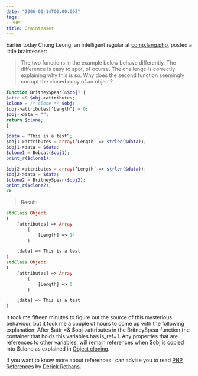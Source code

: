 ```yaml
---
date: "2006-01-14T00:00:00Z"
tags:
- PHP
title: Brainteaser
---
```

Earlier today Chung Leong, an intelligent regular at [comp.lang.php](news://comp.lang.php), posted a little brainteaser:

> The two functions in the example below behave differently. The difference is easy to spot, of ocurse. The challenge is correctly explaining why this is so. Why does the second function seemingly corrupt the cloned copy of an object? 
 
```php
function BritneySpear(&$obj) {
$attr =& $obj->attributes;
$clone = /* clone */ $obj;
$obj->attributes[‘Length’] = 0;
$obj->data = “”;
return $clone;
}

$data = “This is a test”;
$obj1->attributes = array(‘Length’ => strlen($data));
$obj1->data = $data;
$clone1 = Bobcat($obj1);
print_r($clone1);

$obj2->attributes = array(‘Length’ => strlen($data));
$obj2->data = $data;
$clone2 = BritneySpear($obj2);
print_r($clone2);
?>
```
> 
>Result:
```php
stdClass Object
(
    [attributes] => Array
        (
            [Length] => 14
        )

    [data] => This is a test
)
stdClass Object
(
    [attributes] => Array
        (
            [Length] => 0
        )

    [data] => This is a test
)
```

It took me fifteen minutes to figure out the source of this mysterious behaviour, but it took me a couple of hours to come up with the following explanation: After $attr =& $obj->attributes in the BritneySpear function the container that holds this variables has is_ref=1. Any properties that are references to other variables, will remain references when $obj is copied into $clone as explained in [Object cloning](http://php.belnet.be/manual/en/language.oop5.cloning.php). 

If you want to know more about references i can advise you to read [PHP References](http://derickrethans.nl/files/phparch-php-variables-article.pdf) by [Derick Rethans](http://derickrethans.nl).
